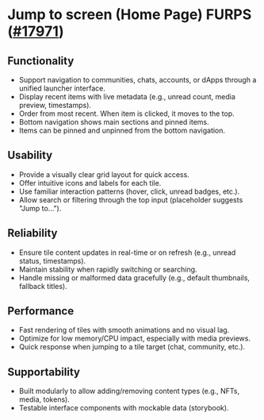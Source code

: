 # Jump to screen (Home Page) FURPS ([#17971](https://github.com/status-im/status-desktop/issues/17971))

## Functionality
- Support navigation to communities, chats, accounts, or dApps through a unified launcher interface.
- Display recent items with live metadata (e.g., unread count, media preview, timestamps).
- Order from most recent. When item is clicked, it moves to the top.
- Bottom navigation shows main sections and pinned items.
- Items can be pinned and unpinned from the bottom navigation.

## Usability
- Provide a visually clear grid layout for quick access.
- Offer intuitive icons and labels for each tile.
- Use familiar interaction patterns (hover, click, unread badges, etc.).
- Allow search or filtering through the top input (placeholder suggests "Jump to...").

## Reliability
- Ensure tile content updates in real-time or on refresh (e.g., unread status, timestamps).
- Maintain stability when rapidly switching or searching.
- Handle missing or malformed data gracefully (e.g., default thumbnails, fallback titles).

## Performance
- Fast rendering of tiles with smooth animations and no visual lag.
- Optimize for low memory/CPU impact, especially with media previews.
- Quick response when jumping to a tile target (chat, community, etc.).

## Supportability
- Built modularly to allow adding/removing content types (e.g., NFTs, media, tokens).
- Testable interface components with mockable data (storybook).
